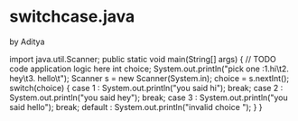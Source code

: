 # switchcase.java
by Aditya


import java.util.Scanner;
    public static void main(String[] args) {
        // TODO code application logic here
        int choice;
        System.out.println("pick one :1.hi\t2. hey\t3. hello\t");
        Scanner s = new Scanner(System.in);
        choice = s.nextInt();
        switch(choice)
        {
            case 1 : System.out.println("you said hi");
                    break;
            case 2 : System.out.println("you said hey");
                    break;
            case 3 : System.out.println("you said hello");
                    break;
            default : System.out.println("invalid choice ");
        }
    }
